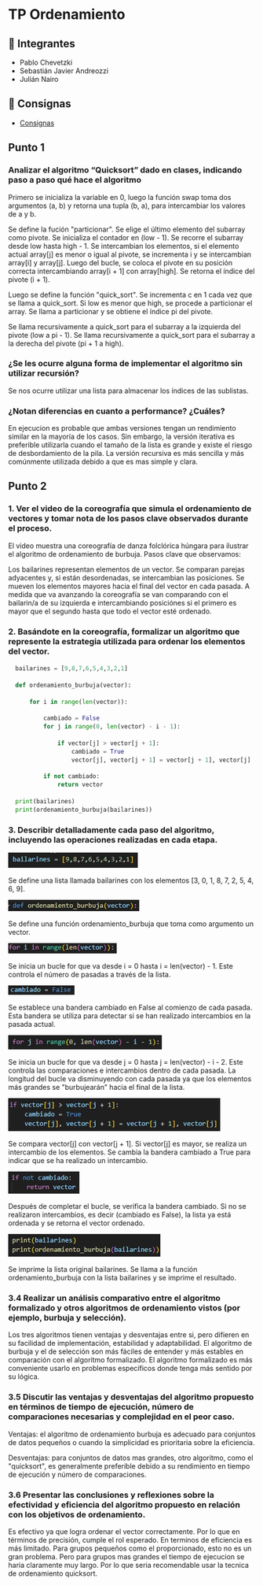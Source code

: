 # TP Ordenamiento 

## :busts_in_silhouette: Integrantes 
- Pablo Chevetzki
- Sebastián Javier Andreozzi
- Julián Nairo

## :page_with_curl: Consignas
- [Consignas](./doc/TP%20Ordenamiento.pdf)

## Punto 1

### Analizar el algoritmo “Quicksort” dado en clases, indicando paso a paso qué hace el algoritmo

Primero se inicializa la variable en 0, luego la función swap toma dos argumentos (a, b) y retorna una tupla (b, a), para intercambiar los valores de a y b.

Se define la fución "particionar".
Se elige el último elemento del subarray como pivote.
Se inicializa el contador en (low - 1).
Se recorre el subarray desde low hasta high - 1.
Se intercambian los elementos, si el elemento actual array[j] es menor o igual al pivote, se incrementa i y se intercambian array[i] y array[j].
Luego del bucle, se coloca el pivote en su posición correcta intercambiando array[i + 1] con array[high].
Se retorna el índice del pivote (i + 1).

Luego se define la función "quick_sort".
Se incrementa c en 1 cada vez que se llama a quick_sort.
Si low es menor que high, se procede a particionar el array.
Se llama a particionar y se obtiene el índice pi del pivote.

Se llama recursivamente a quick_sort para el subarray a la izquierda del pivote (low a pi - 1).
Se llama recursivamente a quick_sort para el subarray a la derecha del pivote (pi + 1 a high).

### ¿Se les ocurre alguna forma de implementar el algoritmo sin utilizar recursión?

Se nos ocurre utilizar una lista para almacenar los índices de las sublistas.

### ¿Notan diferencias en cuanto a performance? ¿Cuáles?
En ejecucion es probable que ambas versiones tengan un rendimiento similar en la mayoría de los casos. 
Sin embargo, la versión iterativa es preferible utilizarla cuando el tamaño de la lista es grande y existe el riesgo de desbordamiento de la pila. 
La versión recursiva es más sencilla y más comúnmente utilizada debido a que es mas simple y clara.

## Punto 2

### 1. Ver el video de la coreografía que simula el ordenamiento de vectores y tomar nota de los pasos clave observados durante el proceso.

El video muestra una coreografía de danza folclórica húngara para ilustrar el algoritmo de ordenamiento de burbuja. Pasos clave que observamos:

Los bailarines representan elementos de un vector. Se comparan parejas adyacentes y, si están desordenadas, se intercambian las posiciones.
Se mueven los elementos mayores hacia el final del vector en cada pasada.
A medida que va avanzando la coreografía se van comparando con el bailarin/a de su izquierda e intercambiando posiciónes si el primero es mayor que el segundo hasta que todo el vector esté ordenado.

### 2. Basándote en la coreografía, formalizar un algoritmo que represente la estrategia utilizada para ordenar los elementos del vector.

~~~ Python
  bailarines = [9,8,7,6,5,4,3,2,1]

  def ordenamiento_burbuja(vector):

      for i in range(len(vector)):

          cambiado = False
          for j in range(0, len(vector) - i - 1):

              if vector[j] > vector[j + 1]:
                  cambiado = True
                  vector[j], vector[j + 1] = vector[j + 1], vector[j]

          if not cambiado:
              return vector

  print(bailarines)
  print(ordenamiento_burbuja(bailarines))
~~~

### 3. Describir detalladamente cada paso del algoritmo, incluyendo las operaciones realizadas en cada etapa.

![Vector](./img/punto_3_img_1.jpeg)

Se define una lista llamada bailarines con los elementos [3, 0, 1, 8, 7, 2, 5, 4, 6, 9].

![Función](./img/punto_3_img_2.jpeg)

Se define una función ordenamiento_burbuja que toma como argumento un vector.

![Primer_for](./img/punto_3_img_3.jpeg)

Se inicia un bucle for que va desde i = 0 hasta i = len(vector) - 1. Este controla el número de pasadas a través de la lista.

![Flag](./img/punto_3_img_4.jpeg)

Se establece una bandera cambiado en False al comienzo de cada pasada. Esta bandera se utiliza para detectar si se han realizado intercambios en la pasada actual.

![Segundo_for](./img/punto_3_img_5.jpeg)

Se inicia un bucle for que va desde j = 0 hasta j = len(vector) - i - 2. Este controla las comparaciones e intercambios dentro de cada pasada. 
La longitud del bucle va disminuyendo con cada pasada ya que los elementos más grandes se "burbujearán" hacia el final de la lista.

![Intercambio](./img/punto_3_img_6.jpeg)

Se compara vector[j] con vector[j + 1]. Si vector[j] es mayor, se realiza un intercambio de los elementos.
Se cambia la bandera cambiado a True para indicar que se ha realizado un intercambio.

![Cambio_flag](./img/punto_3_img_7.jpeg)

Después de completar el bucle, se verifica la bandera cambiado.
Si no se realizaron intercambios, es decir (cambiado es False), la lista ya está ordenada y se retorna el vector ordenado.

![Print](./img/punto_3_img_8.jpeg)

Se imprime la lista original bailarines.
Se llama a la función ordenamiento_burbuja con la lista bailarines y se imprime el resultado.

### 3.4 Realizar un análisis comparativo entre el algoritmo formalizado y otros algoritmos de ordenamiento vistos (por ejemplo, burbuja y selección).

Los tres algoritmos tienen ventajas y desventajas entre si, pero difieren en su facilidad de implementación, estabilidad y adaptabilidad. 
El algoritmo de burbuja y el de selección son más fáciles de entender y más estables en comparación con el algoritmo formalizado. 
El algoritmo formalizado es más conveniente usarlo en problemas específicos donde tenga más sentido por su lógica.

### 3.5 Discutir las ventajas y desventajas del algoritmo propuesto en términos de tiempo de ejecución, número de comparaciones necesarias y complejidad en el peor caso.

Ventajas: el algoritmo de ordenamiento burbuja es adecuado para conjuntos de datos pequeños o cuando la simplicidad es prioritaria sobre la eficiencia.

Desventajas: para conjuntos de datos mas grandes, otro algoritmo, como el "quicksort", es generalmente preferible debido a su rendimiento en tiempo de ejecución y número de comparaciones.

### 3.6 Presentar las conclusiones y reflexiones sobre la efectividad y eficiencia del algoritmo propuesto en relación con los objetivos de ordenamiento.

Es efectivo ya que logra ordenar el vector correctamente. Por lo que en términos de precisión, cumple el rol esperado.
En terminos de eficiencia es más limitado. Para grupos pequeños como el proporcionado, esto no es un gran problema. 
Pero para grupos mas grandes el tiempo de ejecucion se haria claramente muy largo. Por lo que seria recomendable usar la tecnica de ordenamiento quicksort.